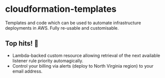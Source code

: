 # cloudformation-templates

Templates and code which can be used to automate infrastructure deployments in AWS.  Fully re-usable and customisable.

## Top hits! 🤙

* Lambda-backed custom resource allowing retrieval of the next available listener rule priority automagically.
* Control your billing via alerts (deploy to North Virginia region) to your email address.